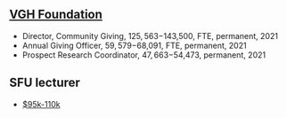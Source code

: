 


## [VGH Foundation](https://vghfoundation.ca/about/join-our-team/)
- Director, Community Giving, $125,563-$143,500, FTE, permanent, 2021
- Annual Giving Officer, $59,579-$68,091, FTE, permanent, 2021
- Prospect Research Coordinator, $47,663-$54,473, permanent, 2021


## SFU lecturer

- [$95k-110k](sfu_2024.md)
 
